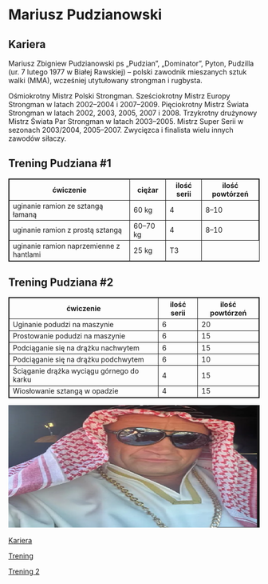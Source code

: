 <style>
table, th, td {
  border: 1px solid;
}
</style>

<style>
img:hover {
  transform: scaleX(-1);
}
</style>

# Mariusz Pudzianowski

## Kariera
Mariusz Zbigniew Pudzianowski ps „Pudzian”, „Dominator”, Pyton, Pudzilla (ur. 7 lutego 1977 w Białej Rawskiej) – polski zawodnik mieszanych sztuk walki (MMA), wcześniej utytułowany strongman i rugbysta. 

Ośmiokrotny Mistrz Polski Strongman. Sześciokrotny Mistrz Europy Strongman w latach 2002–2004 i 2007–2009. Pięciokrotny Mistrz Świata Strongman w latach 2002, 2003, 2005, 2007 i 2008. Trzykrotny drużynowy Mistrz Świata Par Strongman w latach 2003–2005. Mistrz Super Serii w sezonach 2003/2004, 2005–2007. Zwycięzca i finalista wielu innych zawodów siłaczy.



## Trening Pudziana #1
<table>
<thead>
<tr>
<th>ćwiczenie</th>
<th>ciężar</th>
<th>ilość serii</th>
<th>ilość powtórzeń</th>
</tr>
</thead>
<tbody>
<tr>
<td>uginanie ramion ze sztangą łamaną</td>
<td>60 kg</td>
<td>4</td>
<td>8–10</td>
</tr>
<tr>
<td>uginanie ramion z prostą sztangą</td>
<td>60–70 kg</td>
<td>4</td>
<td>8–10</td>
</tr>
<tr>
<td>uginanie ramion naprzemienne z hantlami</td>
<td>25 kg</td>
<td>T3</td>
</tr>
</tbody>
</table>



## Trening Pudziana #2
<table>
<thead>
<tr>
<th>ćwiczenie</th>
<th>ilość serii</th>
<th>ilość powtórzeń</th>
</tr>
</thead>
<tbody>
<tr>
<td>Uginanie podudzi na maszynie</td>
<td>6</td>
<td>20</td>
</tr>
<tr>
<td>Prostowanie podudzi na maszynie</td>
<td>6</td>
<td>15</td>
</tr>
<tr>
<td>Podciąganie się na drążku nachwytem</td>
<td>6</td>
<td>15</td>
</tr>
<tr>
<td>Podciąganie się na drążku podchwytem</td>
<td>6</td>
<td>10</td>
</tr>
<tr>
<td>Ściąganie drążka wyciągu górnego do karku</td>
<td>4</td>
<td>15</td>
</tr>
<tr>
<td>Wiosłowanie sztangą w opadzie</td>
<td>4</td>
<td>15</td>
</tr>
</tbody>
</table>

![pudzian](pudzian.png)

[Kariera](#kariera)

[Trening](#trening-pudziana-1)

[Trening 2](#trening-pudziana-2)
